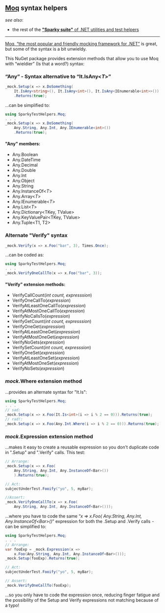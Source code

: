 ﻿## [Moq](https://github.com/moq) syntax helpers ##

_see also_:
* the rest of the [**"Sparky suite"** of .NET utilities and test helpers](https://www.nuget.org/profiles/BrianSchroer)
---

[Moq, “the most popular and friendly mocking framework for .NET”](https://github.com/moq/moq4) is great, but some of the syntax is a bit unwieldy.

This NuGet package provides extension methods that allow you to use Moq with “wieldier” (Is that a word?) syntax:

### “Any” - Syntax alternative to “It.IsAny<*T*>”

```csharp
_mock.Setup(x => x.DoSomething(
    It.IsAny<string>(), It.IsAny<int>(), It.IsAny<IEnumerable<int>>())
    .Returns(true);
```
...can be simplified to:
```csharp
using SparkyTestHelpers.Moq;
. . .
_mock.Setup(x => x.DoSomething(
    Any.String, Any.Int, Any.IEnumerable<int>()) 
    .Returns(true);
```

#### "Any" members:
* Any.Boolean
* Any.DateTime
* Any.Decimal
* Any.Double
* Any.Int
* Any.Object
* Any.String
* Any.InstanceOf<*T*>
* Any.Array<*T*>
* Any.IEnumerable<*T*>
* Any.List<*T*>
* Any.Dictionary<TKey, TValue>
* Any.KeyValuePair<TKey, TValue>
* Any.Tuple<T1, T2>

### Alternate "Verify" syntax

```csharp
_mock.Verify(x => x.Foo("bar", 3), Times.Once);
```
...can be coded as:
```csharp
using SparkyTestHelpers.Moq;
. . .
_mock.VerifyOneCallTo(x => x.Foo("bar", 3));
```

#### "Verify" extension methods:
* VerifyCallCount(*int count, expresssion*)
* VerifyOneCallTo(*expression*)
* VerifyAtLeastOneCallTo(*expression*)
* VerifyAtMostOneCallTo(*expression*)
* VerifyNoCallsTo(*expression*)
* VerifyGetCount(*int count, expresssion*)
* VerifyOneGet(*expression*)
* VerifyAtLeastOneGet(*expression*)
* VerifyAtMostOneGet(*expression*)
* VerifyNoGets(*expression*)
* VerifySetCount(*int count, expresssion*)
* VerifyOneSet(*expression*)
* VerifyAtLeastOneSet(*expression*)
* VerifyAtMostOneSet(*expression*)
* VerifyNoSets(*expression*)

### *mock*.Where extension method
...provides an alternate syntax for "It.Is":
```csharp
using SparkyTestHelpers.Moq;
. . .
// sad:
_mock.Setup(x => x.Foo(It.Is<int>(i => i % 2 == 0))).Returns(true);
// rad!:
_mock.Setup(x => x.Foo(Any.Int.Where(i => i % 2 == 0))).Returns(true);
```
### *mock*.Expression extension method
...makes it easy to create a reusable expression so you don't duplicate code in ".Setup" and ".Verify" calls. This test:
```csharp
// Arrange:
_mock.Setup(x => x.Foo(
    Any.String, Any.Int, Any.InstanceOf<Bar>())
    ).Returns(true);

// Act:
subjectUnderTest.Fooify("yo", 5, myBar);

//Assert:
_mock.VerifyOneCallTo(x => x.Foo(
    Any.String, Any.Int, Any.InstanceOf<Bar>()));
```
...where you have to code the same “*x => x.Foo(
 Any.String, Any.Int, Any.InstanceOf<*Bar*>()*” expression for both the .Setup and .Verify calls  -  can be simplified to:
```csharp
using SparkyTestHelpers.Moq;
. . .
// Arrange:
var fooExp = _mock.Expression(x => 
    x.Foo(Any.String, Any.Int, Any.InstanceOf<Bar>()));
_mock.Setup(fooExp).Returns(true);

// Act:
subjectUnderTest.Fooify("yo", 5, myBar);

// Assert:
_mock.VerifyOneCallTo(fooExp);
```
...so you only have to code the expression once, reducing finger fatigue and the possibility of the Setup and Verify expressions not matching because of a typo!